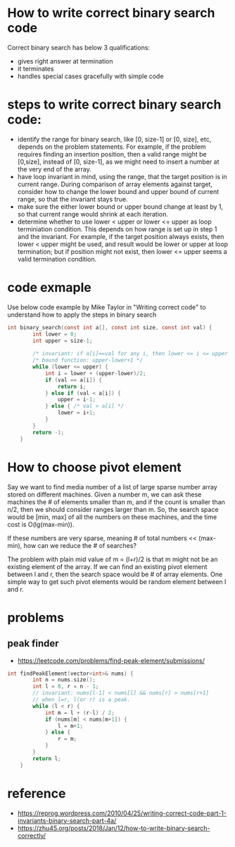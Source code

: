 # How to write correct binary search code
Correct binary search has below 3 qualifications:
* gives right answer at termination
* it terminates
* handles special cases gracefully with simple code

# steps to write correct binary search code:
* identify the range for binary search, like [0, size-1] or [0, size], etc, depends on the problem statements. For example,
if the problem requires finding an insertion position, then a valid range might be [0,size], instead of [0, size-1], as we might need to
insert a number at the very end of the array.
* have loop invariant in mind, using the range, that the target position is in current range. During comparison of array elements
against target, consider how to change the lower bound and upper bound of current range, so that the invariant stays true.
* make sure the either lower bound or upper bound change at least by 1, so that current range would shrink at each iteration.
* determine whether to use lower < upper or lower <= upper as loop terminiation condition. This depends on how range is set up in step 1
and the invariant. For example, if the target position always exists, then lower < upper might be used, and result would be lower or upper
at loop termination; but if position might not exist, then lower <= upper seems a valid termination condition.

# code exmaple
Use below code example by Mike Taylor in "Writing correct code" to understand how to apply the steps in binary search
```c
int binary_search(const int a[], const int size, const int val) {
        int lower = 0;
        int upper = size-1;
        
        /* invariant: if a[i]==val for any i, then lower <= i <= upper */
        /* bound function: upper-lower+1 */
        while (lower <= upper) {
            int i = lower + (upper-lower)/2;
            if (val == a[i]) {
                return i;
            } else if (val < a[i]) {
                upper = i-1;
            } else { /* val > a[i] */
                lower = i+1;
            }
        }
        return -1;
    }
```

# How to choose pivot element
Say we want to find media number of a list of large sparse number array stored on different machines. Given a number m, we can ask these machines the # of elements smaller than m, and if the count is smaller than n/2, then we should consider ranges larger than m. So, the search space would be [min, max] of all the numbers on these machines, and the time cost is O(lg(max-min)).

If these numbers are very sparse, meaning # of total numbers << (max-min), how can we reduce the # of searches?

The problem with plain mid value of m = (l+r)/2 is that m might not be an existing element of the array. If we can find an existing pivot element between l and r, then the search space would be \# of array elements. One simple way to get such pivot elements would be random element between l and r.

# problems
## peak finder
* https://leetcode.com/problems/find-peak-element/submissions/
```c++
int findPeakElement(vector<int>& nums) {
        int n = nums.size();
        int l = 0, r = n - 1;
        // invariant: nums[l-1] < nums[l] && nums[r] > nums[r+1]
        // when l=r, l(or r) is a peak.
        while (l < r) {
            int m = l + (r-l) / 2;
            if (nums[m] < nums[m+1]) {
                l = m+1;
            } else {
                r = m;
            }
        }
        return l;
    }
```

# reference
* https://reprog.wordpress.com/2010/04/25/writing-correct-code-part-1-invariants-binary-search-part-4a/
* https://zhu45.org/posts/2018/Jan/12/how-to-write-binary-search-correctly/

